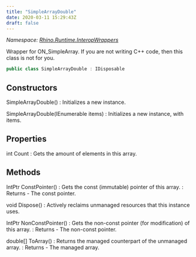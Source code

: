 ```yaml
---
title: "SimpleArrayDouble"
date: 2020-03-11 15:29:43Z
draft: false
---
```


*Namespace: [Rhino.Runtime.InteropWrappers](../)*

Wrapper for ON_SimpleArray<double>. If you are not writing C++ code,
   then this class is not for you.
```cs
public class SimpleArrayDouble : IDisposable
```
## Constructors

SimpleArrayDouble()
: Initializes a new  instance.

SimpleArrayDouble(IEnumerable<double> items)
: Initializes a new  instance, with items.
## Properties

int Count
: Gets the amount of elements in this array.
## Methods

IntPtr ConstPointer()
: Gets the const (immutable) pointer of this array.
: Returns - The const pointer.

void Dispose()
: Actively reclaims unmanaged resources that this instance uses.

IntPtr NonConstPointer()
: Gets the non-const pointer (for modification) of this array.
: Returns - The non-const pointer.

double[] ToArray()
: Returns the managed counterpart of the unmanaged array.
: Returns - The managed array.
